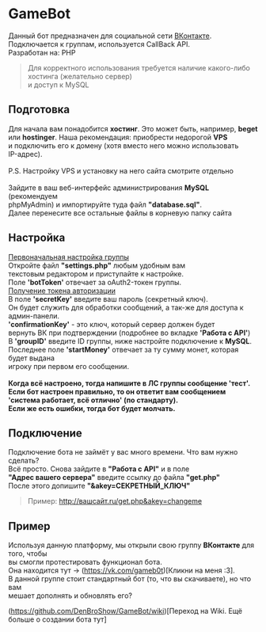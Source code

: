 # GameBot
Данный бот предназначен для социальной сети [ВКонтакте](https://vk.com/ "Переход на другой ресурс").<br>
Подключается к группам, используется CallBack API.<br>
Разработан на: PHP<br>
> Для корректного использования требуется наличие какого-либо хостинга (желательно сервер)<br> и доступ к MySQL
## Подготовка
Для начала вам понадобится <strong>хостинг</strong>. Это может быть, например, <strong>beget</strong><br>
или <strong>hostinger</strong>. Наша рекомендация: приобрести недорогой <strong>VPS</strong><br>
и подключить его к домену (хотя вместо него можно использовать<br>
IP-адрес).<br><br>
P.S. Настройку VPS и установку на него сайта смотрите отдельно<br><br>
Зайдите в ваш веб-интерфейс администрирования <strong>MySQL</strong> (рекомендуем<br>
phpMyAdmin) и импортируйте туда файл <strong>"database.sql"</strong>.<br>
Далее перенесите все остальные файлы в корневую папку сайта
## Настройка
[Первоначальная настройка группы](https://github.com/DenBroShow/GameBot/wiki/%D0%9F%D0%B5%D1%80%D0%B2%D0%BE%D0%BD%D0%B0%D1%87%D0%B0%D0%BB%D1%8C%D0%BD%D0%B0%D1%8F-%D0%BD%D0%B0%D1%81%D1%82%D1%80%D0%BE%D0%B9%D0%BA%D0%B0-%D0%B3%D1%80%D1%83%D0%BF%D0%BF%D1%8B)<br>
Откройте файл <strong>"settings.php"</strong> любым удобным вам<br>
текстовым редактором и приступайте к настройке.<br>
Поле <strong>'botToken'</strong> отвечает за oAuth2-токен группы.<br>
[Получение токена авторизации](https://github.com/DenBroShow/GameBot/wiki/oAuth2-%D1%82%D0%BE%D0%BA%D0%B5%D0%BD)<br>
В поле <strong>'secretKey'</strong> введите ваш пароль (секретный ключ).<br>
Он будет служить для обработки сообщений, а так-же для доступа к админ-панели.<br>
<strong>'confirmationKey'</strong> - это ключ, который сервер должен будет<br>
вернуть ВК при подтверждении (подробнее во вкладке <strong>'Работа с API'</strong>)<br>
В <strong>'groupID'</strong> введите ID группы, ниже настройте подключение к <strong>MySQL</strong>.<br>
Последнее поле <strong>'startMoney'</strong> отвечает за ту сумму монет, которая будет выдана<br>
игроку при первом его сообщении.<br><br>
<strong>Когда всё настроено, тогда напишите в ЛС группы сообщение 'тест'.<br>
Если бот настроен правильно, то он ответит вам сообщением 'система работает, всё отлично' (по стандарту).<br>
Если же есть ошибки, тогда бот будет молчать.</strong>
## Подключение
Подключение бота не займёт у вас много времени. Что вам нужно сделать?<br>
Всё просто. Снова зайдите в <strong>"Работа с API"</strong> и в поле<br>
<strong>"Адрес вашего сервера"</strong> введите ссылку до файла <strong>"get.php"</strong><br>
После этого допишите <strong>"&akey=СЕКРЕТНЫЙ_КЛЮЧ"</strong><br>
> Пример: http://вашсайт.ru/get.php&akey=changeme
## Пример
Используя данную платформу, мы открыли свою группу <strong>ВКонтакте</strong> для того, чтобы<br>
вы смогли протестировать функционал бота.<br>
Она находится тут -> (https://vk.com/gameb0t)[Кликни на меня :3].<br>
В данной группе стоит стандартный бот (то, что вы скачиваете), но что вам<br>
мешает дополнять и обновлять его?

(https://github.com/DenBroShow/GameBot/wiki)[Переход на Wiki. Ещё больше о создании бота тут]
